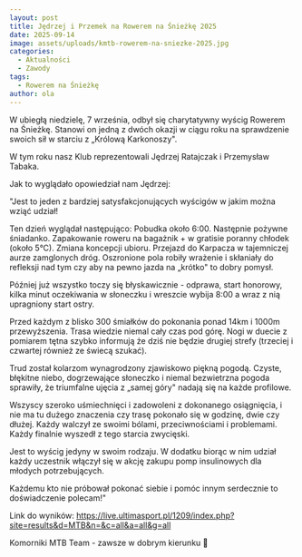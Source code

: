 ```yaml
---
layout: post
title: Jędrzej i Przemek na Rowerem na Śnieżkę 2025
date: 2025-09-14
image: assets/uploads/kmtb-rowerem-na-sniezke-2025.jpg
categories:
  - Aktualności
  - Zawody
tags:
  - Rowerem na Śnieżkę
author: ola
---
```

W ubiegłą niedzielę, 7 września, odbył się charytatywny wyścig Rowerem na Śnieżkę. Stanowi on jedną z dwóch okazji w ciągu roku na sprawdzenie swoich sił w starciu z „Królową Karkonoszy".
<!--more-->

W tym roku nasz Klub reprezentowali Jędrzej Ratajczak i Przemysław Tabaka.

Jak to wyglądało opowiedział nam Jędrzej:

"Jest to jeden z bardziej satysfakcjonujących wyścigów w jakim można wziąć udział!

Ten dzień wyglądał następująco: Pobudka około 6:00. Następnie pożywne śniadanko. Zapakowanie roweru na bagażnik + w gratisie poranny chłodek (około 5°C). Zmiana koncepcji ubioru. Przejazd do Karpacza w tajemniczej aurze zamglonych dróg. Oszronione pola robiły wrażenie i skłaniały do refleksji nad tym czy aby na pewno jazda na „krótko" to dobry pomysł.

Później już wszystko toczy się błyskawicznie - odprawa, start honorowy, kilka minut oczekiwania w słoneczku i wreszcie wybija 8:00 a wraz z nią upragniony start ostry.

Przed każdym z blisko 300 śmiałków do pokonania ponad 14km i 1000m przewyższenia. Trasa wiedzie niemal cały czas pod górę. Nogi w duecie z pomiarem tętna szybko informują że dziś nie będzie drugiej strefy (trzeciej i czwartej również ze świecą szukać).

Trud został kolarzom wynagrodzony zjawiskowo piękną pogodą. Czyste, błękitne niebo, dogrzewające słoneczko i niemal bezwietrzna pogoda sprawiły, że triumfalne ujęcia z „samej góry" nadają się na każde profilowe.

Wszyscy szeroko uśmiechnięci i zadowoleni z dokonanego osiągnięcia, i nie ma tu dużego znaczenia czy trasę pokonało się w godzinę, dwie czy dłużej. Każdy walczył ze swoimi bólami, przeciwnościami i problemami. Każdy finalnie wyszedł z tego starcia zwycięski.

Jest to wyścig jedyny w swoim rodzaju. W dodatku biorąc w nim udział każdy uczestnik włączył się w akcję zakupu pomp insulinowych dla młodych potrzebujących.

Każdemu kto nie próbował pokonać siebie i pomóc innym serdecznie to doświadczenie polecam!"

Link do wyników: <https://live.ultimasport.pl/1209/index.php?site=results&d=MTB&n=&c=all&a=all&g=all>

Komorniki MTB Team - zawsze w dobrym kierunku 🙂
